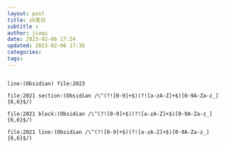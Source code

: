 ```yaml
---
layout: post
title: zk笔记
subtitle :
author: jiaqi
date: 2023-02-06 17:24
updated: 2023-02-06 17:36
categories: 
tags: 
---
```

```toc
```

```query
line:(Obsidian) file:2023
```

```query
file:2021 section:(Obsidian /\^(?![0-9]+$)(?![a-zA-Z]+$)[0-9A-Za-z_]{6,6}$/) 
```

```query
file:2021 block:(Obsidian /\^(?![0-9]+$)(?![a-zA-Z]+$)[0-9A-Za-z_]{6,6}$/) 
```

```query
file:2021 line:(Obsidian /\^(?![0-9]+$)(?![a-zA-Z]+$)[0-9A-Za-z_]{6,6}$/) 
```
